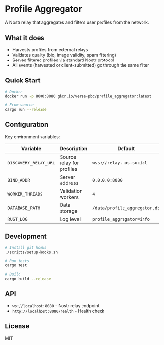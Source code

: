 # Profile Aggregator

A Nostr relay that aggregates and filters user profiles from the network.

## What it does

- Harvests profiles from external relays
- Validates quality (bio, image validity, spam filtering)
- Serves filtered profiles via standard Nostr protocol
- All events (harvested or client-submitted) go through the same filter

## Quick Start

```bash
# Docker
docker run -p 8080:8080 ghcr.io/verse-pbc/profile_aggregator:latest

# From source
cargo run --release
```

## Configuration

Key environment variables:

| Variable | Description | Default |
|----------|-------------|---------|
| `DISCOVERY_RELAY_URL` | Source relay for profiles | `wss://relay.nos.social` |
| `BIND_ADDR` | Server address | `0.0.0.0:8080` |
| `WORKER_THREADS` | Validation workers | `4` |
| `DATABASE_PATH` | Data storage | `/data/profile_aggregator.db` |
| `RUST_LOG` | Log level | `profile_aggregator=info` |

## Development

```bash
# Install git hooks
./scripts/setup-hooks.sh

# Run tests
cargo test

# Build
cargo build --release
```

## API

- `ws://localhost:8080` - Nostr relay endpoint
- `http://localhost:8080/health` - Health check

## License

MIT